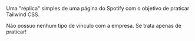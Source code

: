 Uma "réplica" simples de uma página do Spotify com o objetivo de praticar Tailwind CSS.

Não possuo nenhum tipo de vínculo com a empresa. Se trata apenas de praticar!
 
